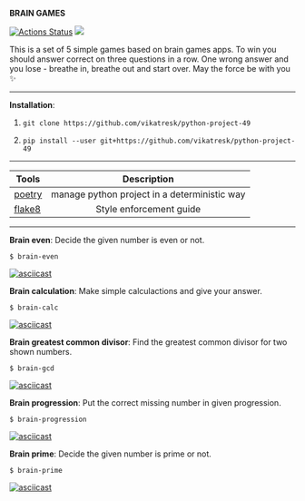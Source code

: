 __BRAIN GAMES__

[![Actions Status](https://github.com/vikatresk/python-project-49/workflows/hexlet-check/badge.svg)](https://github.com/vikatresk/python-project-49/actions)  <a href="https://codeclimate.com/github/vikatresk/python-project-49/maintainability"><img src="https://api.codeclimate.com/v1/badges/6483332b2181d973154a/maintainability" /></a>

This is a set of 5 simple games based on brain games apps. To win you should answer correct on three questions in a row. One wrong answer and you lose - breathe in, breathe out and start over. May the force be with you :sparkles:

____

__Installation__:

1. `git clone https://github.com/vikatresk/python-project-49`

2. `pip install --user git+https://github.com/vikatresk/python-project-49`

____

| __Tools__ | __Description__ |
|----------------|:---------:|
| [poetry](https://python-poetry.org/) | manage python project in a deterministic way |
| [flake8](https://flake8.pycqa.org/en/latest/) | Style enforcement guide |

____

__Brain even__:
Decide the given number is even or not.

`$ brain-even`

[![asciicast](https://asciinema.org/a/hmSbsFZtsvuZMzxTZc6axlZyF.svg)](https://asciinema.org/a/hmSbsFZtsvuZMzxTZc6axlZyF)

__Brain calculation__:
Make simple calculactions and give your answer.

`$ brain-calc`

[![asciicast](https://asciinema.org/a/ZWqQkwBGTbvxzTR9VHyAcdQhy.svg)](https://asciinema.org/a/ZWqQkwBGTbvxzTR9VHyAcdQhy)

__Brain greatest common divisor__:
Find the greatest common divisor for two shown numbers.

`$ brain-gcd`

[![asciicast](https://asciinema.org/a/m5uwsicATQWXXgs6Lz5vrZb7E.svg)](https://asciinema.org/a/m5uwsicATQWXXgs6Lz5vrZb7E)

__Brain progression__:
Put the correct missing number in given progression.

`$ brain-progression`

[![asciicast](https://asciinema.org/a/HXqH2CCorUsdusIK6UYlqoSxr.svg)](https://asciinema.org/a/HXqH2CCorUsdusIK6UYlqoSxr)

__Brain prime__:
Decide the given number is prime or not.

`$ brain-prime`

[![asciicast](https://asciinema.org/a/jEcfhxX1WXXgGnNQC6kdFl0Th.svg)](https://asciinema.org/a/jEcfhxX1WXXgGnNQC6kdFl0Th)
